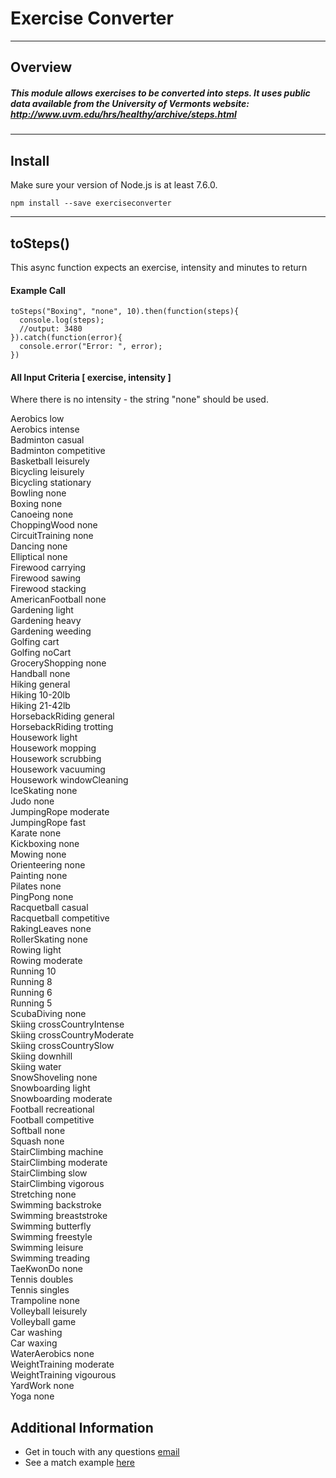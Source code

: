 # Exercise Converter
---
## Overview
##### This module allows exercises to be converted into steps. It uses public data available from the University of Vermonts website:  http://www.uvm.edu/hrs/healthy/archive/steps.html
---

## Install
Make sure your version of Node.js is at least 7.6.0.

```npm install --save exerciseconverter```

---
## toSteps()
This async function expects an exercise, intensity and minutes to return 

#### Example Call
```
toSteps("Boxing", "none", 10).then(function(steps){
  console.log(steps);
  //output: 3480
}).catch(function(error){
  console.error("Error: ", error);
})

```
#### All Input Criteria [ exercise, intensity ]
Where there is no intensity - the string "none" should be used.

Aerobics	low  
Aerobics	intense  
Badminton	casual  
Badminton	competitive  
Basketball	leisurely  
Bicycling	leisurely  
Bicycling	stationary  
Bowling	none  
Boxing	none  
Canoeing	none  
ChoppingWood	none  
CircuitTraining	none  
Dancing	none  
Elliptical	none  
Firewood	carrying  
Firewood	sawing  
Firewood	stacking  
AmericanFootball	none  
Gardening	light  
Gardening	heavy  
Gardening	weeding  
Golfing	cart  
Golfing	noCart  
GroceryShopping	none  
Handball	none  
Hiking	general  
Hiking	10-20lb  
Hiking	21-42lb  
HorsebackRiding	general  
HorsebackRiding	trotting  
Housework	light  
Housework	mopping  
Housework	scrubbing  
Housework	vacuuming  
Housework	windowCleaning  
IceSkating	none  
Judo	none  
JumpingRope	moderate  
JumpingRope	fast  
Karate	none  
Kickboxing	none  
Mowing	none  
Orienteering	none  
Painting	none  
Pilates	none  
PingPong	none  
Racquetball	casual  
Racquetball	competitive  
RakingLeaves	none  
RollerSkating	none  
Rowing	light  
Rowing	moderate  
Running	10  
Running	8  
Running	6  
Running	5  
ScubaDiving	none  
Skiing	crossCountryIntense  
Skiing	crossCountryModerate  
Skiing	crossCountrySlow  
Skiing	downhill  
Skiing	water  
SnowShoveling	none  
Snowboarding	light  
Snowboarding	moderate  
Football	recreational  
Football	competitive  
Softball	none  
Squash	none  
StairClimbing	machine  
StairClimbing	moderate  
StairClimbing	slow  
StairClimbing	vigorous  
Stretching	none  
Swimming	backstroke  
Swimming	breaststroke  
Swimming	butterfly  
Swimming	freestyle  
Swimming	leisure  
Swimming	treading  
TaeKwonDo	none  
Tennis	doubles  
Tennis	singles  
Trampoline	none  
Volleyball	leisurely  
Volleyball	game  
Car	washing  
Car	waxing  
WaterAerobics	none  
WeightTraining	moderate  
WeightTraining	vigourous  
YardWork	none  
Yoga	none  

## Additional Information
* Get in touch with any questions [email](mailto:aiden.g@live.co.uk)
* See a match example [here](https://youtu.be/yxTXFrAZCdY)
